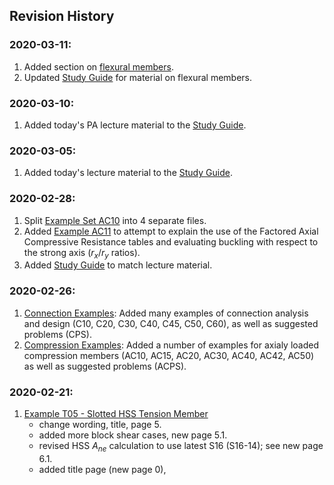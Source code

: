 ## Revision History

### 2020-03-11:

1. Added section on [flexural members](flexure/flexure).
1. Updated [Study Guide](Study-Guide) for material on flexural members.

### 2020-03-10:

1. Added today's PA lecture material to the [Study Guide](Study-Guide).

### 2020-03-05:

1. Added today's lecture material to the [Study Guide](Study-Guide).

### 2020-02-28:

1. Split [Example Set AC10](compression/AC10/AC10) into 4 separate files.
1. Added [Example AC11](compression/AC11/AC11) to attempt to explain the use
   of the Factored Axial Compressive Resistance tables and evaluating
   buckling with respect to the strong axis ($r_x/r_y$ ratios).
1. Added [Study Guide](Study-Guide) to match lecture material.

### 2020-02-26:

1. [Connection Examples](connection/index): Added many examples of 
   connection analysis and design (C10, C20, C30, C40, C45, C50, C60),
   as well as suggested problems (CPS).
1. [Compression Examples](compression/index): Added a number of examples
   for axialy loaded compression members (AC10, AC15, AC20, AC30, AC40, 
   AC42, AC50)
   as well as suggested problems (ACPS).

### 2020-02-21:

1. [Example T05 - Slotted HSS Tension Member](tension/T05/T05)
   - change wording, title, page 5.
   - added more block shear cases, new page 5.1.
   - revised HSS $A_{ne}$ calculation to use latest S16 (S16-14); see
     new page 6.1.
   - added title page (new page 0),
